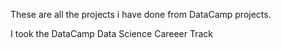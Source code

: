 These are all the projects i have done from DataCamp projects.

I took the DataCamp Data Science Careeer Track
